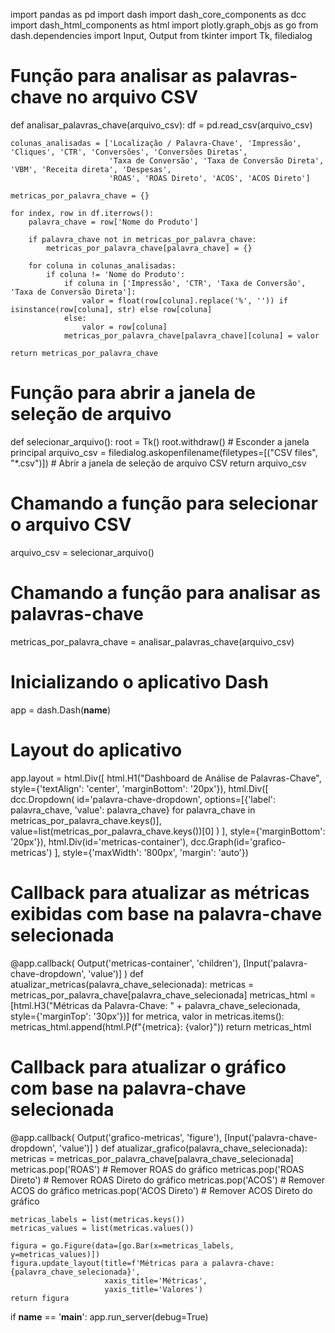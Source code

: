 import pandas as pd
import dash
import dash_core_components as dcc
import dash_html_components as html
import plotly.graph_objs as go
from dash.dependencies import Input, Output
from tkinter import Tk, filedialog


# Função para analisar as palavras-chave no arquivo CSV
def analisar_palavras_chave(arquivo_csv):
    df = pd.read_csv(arquivo_csv)

    colunas_analisadas = ['Localização / Palavra-Chave', 'Impressão', 'Cliques', 'CTR', 'Conversões', 'Conversões Diretas', 
                          'Taxa de Conversão', 'Taxa de Conversão Direta', 'VBM', 'Receita direta', 'Despesas', 
                          'ROAS', 'ROAS Direto', 'ACOS', 'ACOS Direto']

    metricas_por_palavra_chave = {}

    for index, row in df.iterrows():
        palavra_chave = row['Nome do Produto']

        if palavra_chave not in metricas_por_palavra_chave:
            metricas_por_palavra_chave[palavra_chave] = {}

        for coluna in colunas_analisadas:
            if coluna != 'Nome do Produto':
                if coluna in ['Impressão', 'CTR', 'Taxa de Conversão', 'Taxa de Conversão Direta']:
                    valor = float(row[coluna].replace('%', '')) if isinstance(row[coluna], str) else row[coluna]
                else:
                    valor = row[coluna]
                metricas_por_palavra_chave[palavra_chave][coluna] = valor

    return metricas_por_palavra_chave

# Função para abrir a janela de seleção de arquivo
def selecionar_arquivo():
    root = Tk()
    root.withdraw() # Esconder a janela principal
    arquivo_csv = filedialog.askopenfilename(filetypes=[("CSV files", "*.csv")]) # Abrir a janela de seleção de arquivo CSV
    return arquivo_csv

# Chamando a função para selecionar o arquivo CSV
arquivo_csv = selecionar_arquivo()

# Chamando a função para analisar as palavras-chave
metricas_por_palavra_chave = analisar_palavras_chave(arquivo_csv)

# Inicializando o aplicativo Dash
app = dash.Dash(__name__)

# Layout do aplicativo
app.layout = html.Div([
    html.H1("Dashboard de Análise de Palavras-Chave", style={'textAlign': 'center', 'marginBottom': '20px'}),
    html.Div([
        dcc.Dropdown(
            id='palavra-chave-dropdown',
            options=[{'label': palavra_chave, 'value': palavra_chave} for palavra_chave in metricas_por_palavra_chave.keys()],
            value=list(metricas_por_palavra_chave.keys())[0]
        )
    ], style={'marginBottom': '20px'}),
    html.Div(id='metricas-container'),
    dcc.Graph(id='grafico-metricas')
], style={'maxWidth': '800px', 'margin': 'auto'})

# Callback para atualizar as métricas exibidas com base na palavra-chave selecionada
@app.callback(
    Output('metricas-container', 'children'),
    [Input('palavra-chave-dropdown', 'value')]
)
def atualizar_metricas(palavra_chave_selecionada):
    metricas = metricas_por_palavra_chave[palavra_chave_selecionada]
    metricas_html = [html.H3("Métricas da Palavra-Chave: " + palavra_chave_selecionada, style={'marginTop': '30px'})]
    for metrica, valor in metricas.items():
        metricas_html.append(html.P(f"{metrica}: {valor}"))
    return metricas_html

# Callback para atualizar o gráfico com base na palavra-chave selecionada
@app.callback(
    Output('grafico-metricas', 'figure'),
    [Input('palavra-chave-dropdown', 'value')]
)
def atualizar_grafico(palavra_chave_selecionada):
    metricas = metricas_por_palavra_chave[palavra_chave_selecionada]
    metricas.pop('ROAS')  # Remover ROAS do gráfico
    metricas.pop('ROAS Direto')  # Remover ROAS Direto do gráfico
    metricas.pop('ACOS')  # Remover ACOS do gráfico
    metricas.pop('ACOS Direto')  # Remover ACOS Direto do gráfico
    
    metricas_labels = list(metricas.keys())
    metricas_values = list(metricas.values())

    figura = go.Figure(data=[go.Bar(x=metricas_labels, y=metricas_values)])
    figura.update_layout(title=f'Métricas para a palavra-chave: {palavra_chave_selecionada}',
                         xaxis_title='Métricas',
                         yaxis_title='Valores')
    return figura

if __name__ == '__main__':
    app.run_server(debug=True) 
